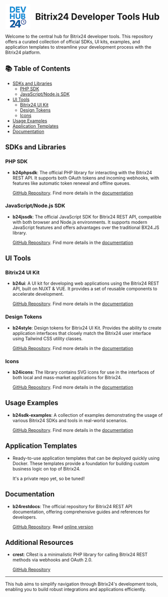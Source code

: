 <div align="left">
  <img src="./devhub24-80.png" alt="Bitrix24 Developer Hub" width="80" style="display:inline-block; vertical-align:middle;"/>
  <span style="display:inline-block; font-size:2em; font-weight:bold; margin-left: 12px; vertical-align:middle;">
    Bitrix24 Developer Tools Hub
  </span>
</div>

Welcome to the central hub for Bitrix24 developer tools. This repository offers a curated collection of official SDKs, UI kits, examples, and application templates to streamline your development process with the Bitrix24 platform.

## 📚 Table of Contents

- [SDKs and Libraries](#sdks-and-libraries)
  - [PHP SDK](#php-sdk)
  - [JavaScript/Node.js SDK](#javascript-sdk)
- [UI Tools](#ui-tools)
  - [Bitrix24 UI Kit](#bitrix24-ui-kit)
  - [Design Tokens](#design-tokens)
  - [Icons](#design-icons)
- [Usage Examples](#usage-examples)
- [Application Templates](#application-templates)
- [Documentation](#documentation)

## SDKs and Libraries

### PHP SDK

- **b24phpsdk**: The official PHP library for interacting with the Bitrix24 REST API. It supports both OAuth tokens and incoming webhooks, with features like automatic token renewal and offline queues.

  [GitHub Repository](https://github.com/bitrix24/b24phpsdk). Find more details in the [documentation](https://apidocs.bitrix24.com/api-reference/b24phpsdk/index.html)

### JavaScript/Node.js SDK

- **b24jssdk**: The official JavaScript SDK for Bitrix24 REST API, compatible with both browser and Node.js environments. It supports modern JavaScript features and offers advantages over the traditional BX24.JS library.

  [GitHub Repository](https://github.com/bitrix24/b24jssdk). Find more details in the [documentation](https://bitrix24.github.io/b24jssdk/)

## UI Tools

### Bitrix24 UI Kit

- **b24ui**: A UI kit for developing web applications using the Bitrix24 REST API, built on NUXT & VUE. It provides a set of reusable components to accelerate development.

  [GitHub Repository](https://github.com/bitrix24/b24ui). Find more details in the [documentation](https://bitrix24.github.io/b24ui/)

### Design Tokens

- **b24style**: Design tokens for Bitrix24 UI Kit. Provides the ability to create application interfaces that closely match the Bitrix24 user interface using Tailwind CSS utility classes. 

  [GitHub Repository](https://github.com/bitrix24/b24style). Find more details in the [documentation](https://bitrix24.github.io/b24ui/)

### Icons

- **b24icons**: The library contains SVG icons for use in the interfaces of both local and mass-market applications for Bitrix24.

  [GitHub Repository](https://github.com/bitrix24/b24icons). Find more details in the [documentation](https://bitrix24.github.io/b24icons/)

## Usage Examples

- **b24sdk-examples**: A collection of examples demonstrating the usage of various Bitrix24 SDKs and tools in real-world scenarios.

  [GitHub Repository](https://github.com/bitrix24/b24sdk-examples). Find more details in the [documentation](https://bitrix24.github.io/b24ui/)

## Application Templates

- Ready-to-use application templates that can be deployed quickly using Docker. These templates provide a foundation for building custom business logic on top of Bitrix24.

  It's a private repo yet, so be tuned!

## Documentation

- **b24restdocs**: The official repository for Bitrix24 REST API documentation, offering comprehensive guides and references for developers.

  [GitHub Repository](https://github.com/bitrix24/b24restdocs). Read [online version](https://apidocs.bitrix24.com/)

## Additional Resources

- **crest**: CRest is a minimalistic PHP library for calling Bitrix24 REST methods via webhooks and OAuth 2.0.

  [GitHub Repository](https://github.com/bitrix-tools/crest)

---

This hub aims to simplify navigation through Bitrix24's development tools, enabling you to build robust integrations and applications efficiently.
